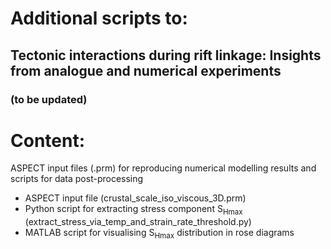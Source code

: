 # Additional scripts to:

## Tectonic interactions during rift linkage: Insights from analogue and numerical experiments
### (to be updated)


# Content:
ASPECT input files (.prm) for reproducing numerical modelling results and scripts for data post-processing

- ASPECT input file (crustal_scale_iso_viscous_3D.prm)
- Python script for extracting stress component S<sub>Hmax</sub> (extract_stress_via_temp_and_strain_rate_threshold.py)
- MATLAB script for visualising S<sub>Hmax</sub> distribution in rose diagrams

